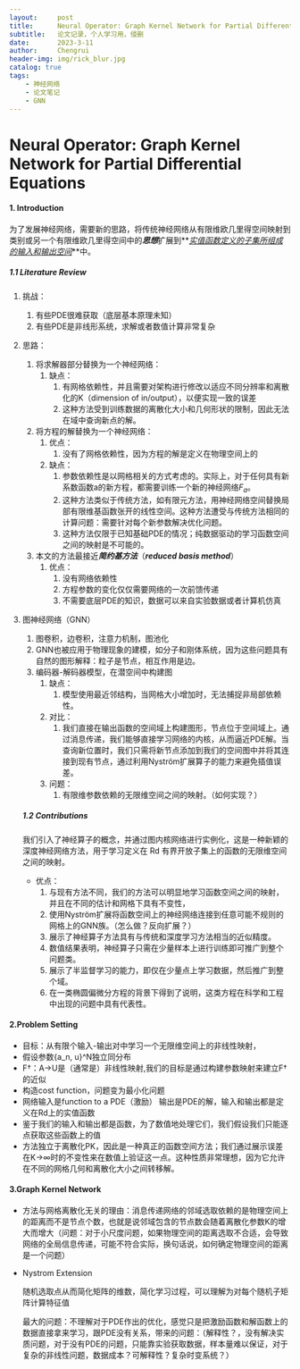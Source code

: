 ```yaml
---
layout:     post
title:      Neural Operator: Graph Kernel Network for Partial Differential Equations
subtitle:   论文记录，个人学习用，侵删
date:       2023-3-11
author:     Chengrui
header-img: img/rick_blur.jpg
catalog: true
tags:
    - 神经网络
    - 论文笔记
    - GNN
---
```


# Neural Operator: Graph Kernel Network for Partial Differential Equations

#### 1. Introduction

为了发展神经网络，需要新的思路，将传统神经网络从有限维欧几里得空间映射到类别或另一个有限维欧几里得空间中的***思想***扩展到**<u>*实值函数定义的子集所组成的输入和输出空间*</u>**中。

##### 1.1 Literature Review

1. 挑战：

   1. 有些PDE很难获取（底层基本原理未知）
   2. 有些PDE是非线形系统，求解或者数值计算非常复杂

2. 思路：

   1. 将求解器部分替换为一个神经网络：
      1. 缺点：
         1. 有网格依赖性，并且需要对架构进行修改以适应不同分辨率和离散化的K（dimension of in/output），以便实现一致的误差
         2. 这种方法受到训练数据的离散化大小和几何形状的限制，因此无法在域中查询新点的解。
   2. 将方程的解替换为一个神经网络：
      1. 优点：
         1. 没有了网格依赖性，因为方程的解是定义在物理空间上的
      2. 缺点：
         1. 参数依赖性是以网格相关的方式考虑的。实际上，对于任何具有新系数函数a的新方程，都需要训练一个新的神经网络$F_a$。
         2. 这种方法类似于传统方法，如有限元方法，用神经网络空间替换局部有限维基函数张开的线性空间。这种方法遭受与传统方法相同的计算问题：需要针对每个新参数解决优化问题。
         3. 这种方法仅限于已知基础PDE的情况；纯数据驱动的学习函数空间之间的映射是不可能的。
   3. 本文的方法最接近***简约基方法***（***reduced basis method***）
      1. 优点：
         1. 没有网络依赖性
         2. 方程参数的变化仅仅需要网络的一次前馈传递
         3. 不需要底层PDE的知识，数据可以来自实验数据或者计算机仿真

3. 图神经网络（GNN）

   1. 图卷积，边卷积，注意力机制，图池化
   2. GNN也被应用于物理现象的建模，如分子和刚体系统，因为这些问题具有自然的图形解释：粒子是节点，相互作用是边。
   3. 编码器-解码器模型，在潜空间中构建图
      1. 缺点：
         1. 模型使用最近邻结构，当网格大小增加时，无法捕捉非局部依赖性。
      2. 对比：
         1. 我们直接在输出函数的空间域上构建图形，节点位于空间域上。通过消息传递，我们能够直接学习网络的内核，从而逼近PDE解。当查询新位置时，我们只需将新节点添加到我们的空间图中并将其连接到现有节点，通过利用Nyström扩展算子的能力来避免插值误差。
      3. 问题：
         1. 有限维参数依赖的无限维空间之间的映射。（如何实现？）

   ##### 1.2 Contributions

   ​	我们引入了神经算子的概念，并通过图内核网络进行实例化，这是一种新颖的深度神经网络方法，用于学习定义在 Rd 有界开放子集上的函数的无限维空间之间的映射。

   - 优点：
     1. 与现有方法不同，我们的方法可以明显地学习函数空间之间的映射，并且在不同的估计和网格下具有不变性，
     2. 使用Nyström扩展将函数空间上的神经网络连接到任意可能不规则的网格上的GNN族。（怎么做？反向扩展？）
     3. 展示了神经算子方法具有与传统和深度学习方法相当的近似精度。
     4. 数值结果表明，神经算子只需在少量样本上进行训练即可推广到整个问题类。
     5. 展示了半监督学习的能力，即仅在少量点上学习数据，然后推广到整个域。
     6. 在一类椭圆偏微分方程的背景下得到了说明，这类方程在科学和工程中出现的问题中具有代表性。

#### 2.Problem Setting

- 目标：从有限个输入-输出对中学习一个无限维空间上的非线性映射，
- 假设参数{a_n, u}^N独立同分布
- F†：A→U是（通常是）非线性映射,我们的目标是通过构建参数映射来建立F†的近似
- 构造cost function，问题变为最小化问题
- 网络输入是function to a PDE（激励） 输出是PDE的解，输入和输出都是定义在Rd上的实值函数
- 鉴于我们的输入和输出都是函数，为了数值地处理它们，我们假设我们只能逐点获取这些函数上的值
- 方法独立于离散化PK，因此是一种真正的函数空间方法；我们通过展示误差在K→∞时的不变性来在数值上验证这一点。这种性质非常理想，因为它允许在不同的网格几何和离散化大小之间转移解。

#### 3.Graph Kernel Network

- 方法与网格离散化无关的理由：消息传递网络的邻域选取依赖的是物理空间上的距离而不是节点个数，也就是说邻域包含的节点数会随着离散化参数K的增大而增大（问题：对于小尺度问题，如果物理空间的距离选取不合适，会导致网络的全局信息传递，可能不符合实际，换句话说，如何确定物理空间的距离是一个问题）

- Nystrom Extension

  随机选取点从而简化矩阵的维数，简化学习过程，可以理解为对每个随机子矩阵计算特征值

  最大的问题：不理解对于PDE作出的优化，感觉只是把激励函数和解函数上的数据直接拿来学习，跟PDE没有关系，带来的问题：（解释性？，没有解决实质问题，对于没有PDE的问题，只能靠实验获取数据，样本量难以保证，对于复杂的非线性问题，数据成本？可解释性？复杂时变系统？）













